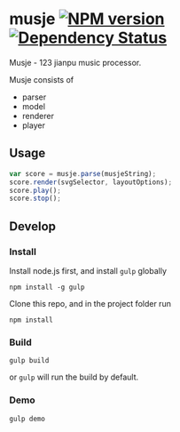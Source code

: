 # musje [![NPM version][npm-image]][npm-url] [![Dependency Status][depstat-image]][depstat-url]

Musje - 123 jianpu music processor.

Musje consists of

- parser
- model
- renderer
- player


## Usage

```js
var score = musje.parse(musjeString);
score.render(svgSelector, layoutOptions);
score.play();
score.stop();
```


## Develop

### Install
Install node.js first, and install ```gulp``` globally
```
npm install -g gulp
```
Clone this repo, and in the project folder run
```
npm install
```

### Build
```
gulp build
```
or ```gulp``` will run the build by default.

### Demo
```
gulp demo
```

[npm-url]: https://npmjs.org/package/musje
[npm-image]: https://badge.fury.io/js/musje.png

[depstat-url]: https://david-dm.org/jianpu/musje
[depstat-image]: https://david-dm.org/jianpu/musje.png
